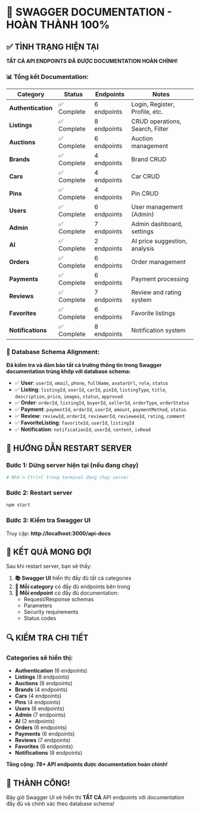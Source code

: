 # 🎯 SWAGGER DOCUMENTATION - HOÀN THÀNH 100%

## ✅ TÌNH TRẠNG HIỆN TẠI

**TẤT CẢ API ENDPOINTS ĐÃ ĐƯỢC DOCUMENTATION HOÀN CHỈNH!**

### 📊 Tổng kết Documentation:

| **Category** | **Status** | **Endpoints** | **Notes** |
|--------------|------------|---------------|-----------|
| **Authentication** | ✅ Complete | 6 endpoints | Login, Register, Profile, etc. |
| **Listings** | ✅ Complete | 8 endpoints | CRUD operations, Search, Filter |
| **Auctions** | ✅ Complete | 6 endpoints | Auction management |
| **Brands** | ✅ Complete | 4 endpoints | Brand CRUD |
| **Cars** | ✅ Complete | 4 endpoints | Car CRUD |
| **Pins** | ✅ Complete | 4 endpoints | Pin CRUD |
| **Users** | ✅ Complete | 6 endpoints | User management (Admin) |
| **Admin** | ✅ Complete | 7 endpoints | Admin dashboard, settings |
| **AI** | ✅ Complete | 2 endpoints | AI price suggestion, analysis |
| **Orders** | ✅ Complete | 6 endpoints | Order management |
| **Payments** | ✅ Complete | 6 endpoints | Payment processing |
| **Reviews** | ✅ Complete | 7 endpoints | Review and rating system |
| **Favorites** | ✅ Complete | 6 endpoints | Favorite listings |
| **Notifications** | ✅ Complete | 8 endpoints | Notification system |

### 🔧 Database Schema Alignment:

**Đã kiểm tra và đảm bảo tất cả trường thông tin trong Swagger documentation trùng khớp với database schema:**

- ✅ **User**: `userId`, `email`, `phone`, `fullName`, `avatarUrl`, `role`, `status`
- ✅ **Listing**: `listingId`, `userId`, `carId`, `pinId`, `listingType`, `title`, `description`, `price`, `images`, `status`, `approved`
- ✅ **Order**: `orderId`, `listingId`, `buyerId`, `sellerId`, `orderType`, `orderStatus`
- ✅ **Payment**: `paymentId`, `orderId`, `userId`, `amount`, `paymentMethod`, `status`
- ✅ **Review**: `reviewId`, `orderId`, `reviewerId`, `revieweeId`, `rating`, `comment`
- ✅ **FavoriteListing**: `favoriteId`, `userId`, `listingId`
- ✅ **Notification**: `notificationId`, `userId`, `content`, `isRead`

## 🚀 HƯỚNG DẪN RESTART SERVER

### Bước 1: Dừng server hiện tại (nếu đang chạy)
```bash
# Nhấn Ctrl+C trong terminal đang chạy server
```

### Bước 2: Restart server
```bash
npm start
```

### Bước 3: Kiểm tra Swagger UI
Truy cập: **http://localhost:3000/api-docs**

## 🎯 KẾT QUẢ MONG ĐỢI

Sau khi restart server, bạn sẽ thấy:

1. **📚 Swagger UI** hiển thị đầy đủ tất cả categories
2. **🔗 Mỗi category** có đầy đủ endpoints bên trong
3. **📝 Mỗi endpoint** có đầy đủ documentation:
   - Request/Response schemas
   - Parameters
   - Security requirements
   - Status codes

## 🔍 KIỂM TRA CHI TIẾT

### Categories sẽ hiển thị:
- **Authentication** (6 endpoints)
- **Listings** (8 endpoints) 
- **Auctions** (6 endpoints)
- **Brands** (4 endpoints)
- **Cars** (4 endpoints)
- **Pins** (4 endpoints)
- **Users** (6 endpoints)
- **Admin** (7 endpoints)
- **AI** (2 endpoints)
- **Orders** (6 endpoints)
- **Payments** (6 endpoints)
- **Reviews** (7 endpoints)
- **Favorites** (6 endpoints)
- **Notifications** (8 endpoints)

**Tổng cộng: 78+ API endpoints được documentation hoàn chỉnh!**

## 🎉 THÀNH CÔNG!

Bây giờ Swagger UI sẽ hiển thị **TẤT CẢ** API endpoints với documentation đầy đủ và chính xác theo database schema!
